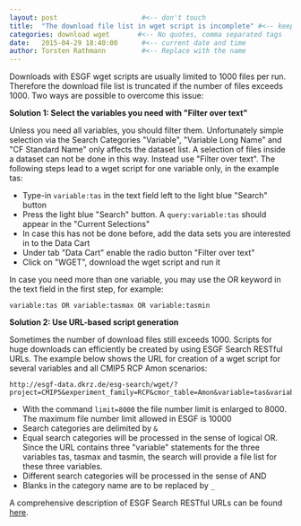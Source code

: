 ```yaml
---
layout: post                     #<-- don't touch
title:  "The download file list in wget script is incomplete" #<-- keep the quotes " ... "
categories: download wget       #<-- No quotes, comma separated tags
date:   2015-04-29 18:40:00      #<-- current date and time
author: Torsten Rathmann         #<-- Replace with the name
---
```


Downloads with ESGF wget scripts are usually limited to 1000 files per run. Therefore the download file list is truncated if the number of files exceeds 1000. Two ways are possible to overcome this issue:

**Solution 1: Select the variables you need with "Filter over text"** 

Unless you need all variables, you should filter them. Unfortunately simple selection via the Search Categories "Variable", "Variable Long Name" and "CF Standard Name" only affects the dataset list. A selection of files inside a dataset can not be done in this way. Instead use "Filter over text". The following steps lead to a wget script for one variable only, in the example tas:

* Type-in `variable:tas` in the text field left to the light blue "Search" button
* Press the light blue "Search" button. A `query:variable:tas` should appear in the "Current Selections"
* In case this has not be done before, add the data sets you are interested in to the Data Cart
* Under tab "Data Cart" enable the radio button "Filter over text"
* Click on "WGET", download the wget script and run it

In case you need more than one variable, you may use the OR keyword in the text field in the first step, for example:

    variable:tas OR variable:tasmax OR variable:tasmin


**Solution 2: Use URL-based script generation**

Sometimes the number of download files still exceeds 1000. Scripts for huge downloads can efficiently be created by using ESGF Search RESTful URLs. The example below shows the URL for creation of a wget script for several variables and all CMIP5 RCP Amon scenarios:

    http://esgf-data.dkrz.de/esg-search/wget/?project=CMIP5&experiment_family=RCP&cmor_table=Amon&variable=tas&variable=tasmax&variable=tasmin&limit=8000

* With the command `limit=8000` the file number limit is enlarged to 8000. The maximum file number limit allowed in ESGF is 10000
* Search categories are delimited by `&`
* Equal search categories will be processed in the sense of logical OR. Since the URL contains three "variable" statements for the three variables tas, tasmax and tasmin, the search will provide a file list for these three variables.
* Different search categories will be processed in the sense of AND
* Blanks in the category name are to be replaced by `_`

A comprehensive description of ESGF Search RESTful URLs can be found [here][ESGF Search RESTful API].

[ESGF Search RESTful API]: https://github.com/ESGF/esgf.github.io/wiki/ESGF_Search_REST_API

